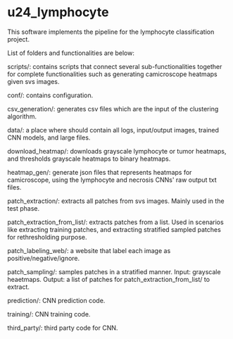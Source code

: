# u24_lymphocyte

This software implements the pipeline for the lymphocyte classification project. 

List of folders and functionalities are below: 

scripts/: contains scripts that connect several sub-functionalities together for complete functionalities such as generating camicroscope heatmaps given svs images.

conf/: contains configuration. 

csv_generation/: generates csv files which are the input of the clustering algorithm. 

data/: a place where should contain all logs, input/output images, trained CNN models, and large files. 

download_heatmap/: downloads grayscale lymphocyte or tumor heatmaps, and thresholds grayscale heatmaps to binary heatmaps. 

heatmap_gen/: generate json files that represents heatmaps for camicroscope, using the lymphocyte and necrosis CNNs' raw output txt files. 

patch_extraction/: extracts all patches from svs images. Mainly used in the test phase. 

patch_extraction_from_list/: extracts patches from a list. Used in scenarios like extracting training patches, and extracting stratified sampled patches for rethresholding purpose. 

patch_labeling_web/: a website that label each image as positive/negative/ignore. 

patch_sampling/: samples patches in a stratified manner. Input: grayscale heaetmaps. Output: a list of patches for patch_extraction_from_list/ to extract. 

prediction/: CNN prediction code. 

training/: CNN training code. 

third_party/: third party code for CNN. 
